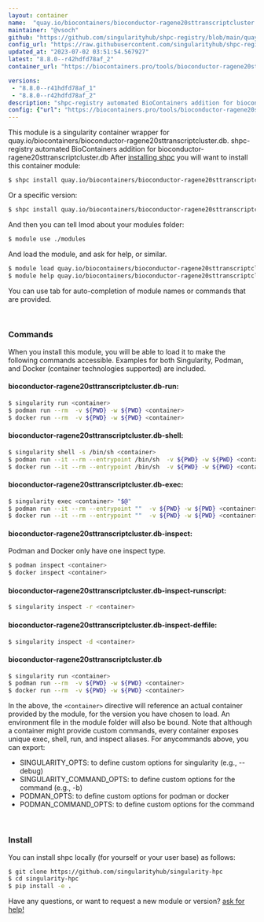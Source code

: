 ```yaml
---
layout: container
name:  "quay.io/biocontainers/bioconductor-ragene20sttranscriptcluster.db"
maintainer: "@vsoch"
github: "https://github.com/singularityhub/shpc-registry/blob/main/quay.io/biocontainers/bioconductor-ragene20sttranscriptcluster.db/container.yaml"
config_url: "https://raw.githubusercontent.com/singularityhub/shpc-registry/main/quay.io/biocontainers/bioconductor-ragene20sttranscriptcluster.db/container.yaml"
updated_at: "2023-07-02 03:51:54.567927"
latest: "8.8.0--r42hdfd78af_2"
container_url: "https://biocontainers.pro/tools/bioconductor-ragene20sttranscriptcluster.db"

versions:
 - "8.8.0--r41hdfd78af_1"
 - "8.8.0--r42hdfd78af_2"
description: "shpc-registry automated BioContainers addition for bioconductor-ragene20sttranscriptcluster.db"
config: {"url": "https://biocontainers.pro/tools/bioconductor-ragene20sttranscriptcluster.db", "maintainer": "@vsoch", "description": "shpc-registry automated BioContainers addition for bioconductor-ragene20sttranscriptcluster.db", "latest": {"8.8.0--r42hdfd78af_2": "sha256:26d519615720e34334f2ee7c35a249ecef3d1d464fe929f9120babe4f6cadd0b"}, "tags": {"8.8.0--r41hdfd78af_1": "sha256:6d2586ae5a85f6f3e739a5e89da1adf1a1e69926077b9d81fe45f2f739c3bc6f", "8.8.0--r42hdfd78af_2": "sha256:26d519615720e34334f2ee7c35a249ecef3d1d464fe929f9120babe4f6cadd0b"}, "docker": "quay.io/biocontainers/bioconductor-ragene20sttranscriptcluster.db"}
---
```


This module is a singularity container wrapper for quay.io/biocontainers/bioconductor-ragene20sttranscriptcluster.db.
shpc-registry automated BioContainers addition for bioconductor-ragene20sttranscriptcluster.db
After [installing shpc](#install) you will want to install this container module:


```bash
$ shpc install quay.io/biocontainers/bioconductor-ragene20sttranscriptcluster.db
```

Or a specific version:

```bash
$ shpc install quay.io/biocontainers/bioconductor-ragene20sttranscriptcluster.db:8.8.0--r42hdfd78af_2
```

And then you can tell lmod about your modules folder:

```bash
$ module use ./modules
```

And load the module, and ask for help, or similar.

```bash
$ module load quay.io/biocontainers/bioconductor-ragene20sttranscriptcluster.db/8.8.0--r42hdfd78af_2
$ module help quay.io/biocontainers/bioconductor-ragene20sttranscriptcluster.db/8.8.0--r42hdfd78af_2
```

You can use tab for auto-completion of module names or commands that are provided.

<br>

### Commands

When you install this module, you will be able to load it to make the following commands accessible.
Examples for both Singularity, Podman, and Docker (container technologies supported) are included.

#### bioconductor-ragene20sttranscriptcluster.db-run:

```bash
$ singularity run <container>
$ podman run --rm  -v ${PWD} -w ${PWD} <container>
$ docker run --rm  -v ${PWD} -w ${PWD} <container>
```

#### bioconductor-ragene20sttranscriptcluster.db-shell:

```bash
$ singularity shell -s /bin/sh <container>
$ podman run --it --rm --entrypoint /bin/sh  -v ${PWD} -w ${PWD} <container>
$ docker run --it --rm --entrypoint /bin/sh  -v ${PWD} -w ${PWD} <container>
```

#### bioconductor-ragene20sttranscriptcluster.db-exec:

```bash
$ singularity exec <container> "$@"
$ podman run --it --rm --entrypoint ""  -v ${PWD} -w ${PWD} <container> "$@"
$ docker run --it --rm --entrypoint ""  -v ${PWD} -w ${PWD} <container> "$@"
```

#### bioconductor-ragene20sttranscriptcluster.db-inspect:

Podman and Docker only have one inspect type.

```bash
$ podman inspect <container>
$ docker inspect <container>
```

#### bioconductor-ragene20sttranscriptcluster.db-inspect-runscript:

```bash
$ singularity inspect -r <container>
```

#### bioconductor-ragene20sttranscriptcluster.db-inspect-deffile:

```bash
$ singularity inspect -d <container>
```



#### bioconductor-ragene20sttranscriptcluster.db

```bash
$ singularity run <container>
$ podman run --rm  -v ${PWD} -w ${PWD} <container>
$ docker run --rm  -v ${PWD} -w ${PWD} <container>
```


In the above, the `<container>` directive will reference an actual container provided
by the module, for the version you have chosen to load. An environment file in the
module folder will also be bound. Note that although a container
might provide custom commands, every container exposes unique exec, shell, run, and
inspect aliases. For anycommands above, you can export:

 - SINGULARITY_OPTS: to define custom options for singularity (e.g., --debug)
 - SINGULARITY_COMMAND_OPTS: to define custom options for the command (e.g., -b)
 - PODMAN_OPTS: to define custom options for podman or docker
 - PODMAN_COMMAND_OPTS: to define custom options for the command

<br>

### Install

You can install shpc locally (for yourself or your user base) as follows:

```bash
$ git clone https://github.com/singularityhub/singularity-hpc
$ cd singularity-hpc
$ pip install -e .
```

Have any questions, or want to request a new module or version? [ask for help!](https://github.com/singularityhub/singularity-hpc/issues)